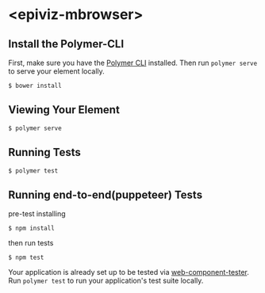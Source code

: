 # \<epiviz-mbrowser\>



## Install the Polymer-CLI

First, make sure you have the [Polymer CLI](https://www.npmjs.com/package/polymer-cli) installed. Then run `polymer serve` to serve your element locally.

```
$ bower install
```

## Viewing Your Element

```
$ polymer serve
```

## Running Tests

```
$ polymer test
```
## Running end-to-end(puppeteer) Tests

pre-test installing
```
$ npm install
```
then run tests
```
$ npm test
```



Your application is already set up to be tested via [web-component-tester](https://github.com/Polymer/web-component-tester). Run `polymer test` to run your application's test suite locally.
